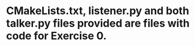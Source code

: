 # CMakeLists.txt, listener.py and both talker.py files provided are files with code for Exercise 0.
